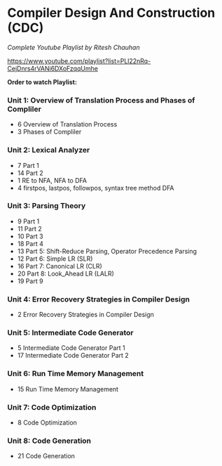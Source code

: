 # Compiler Design And Construction (CDC)

*Complete Youtube Playlist by Ritesh Chauhan*

<https://www.youtube.com/playlist?list=PLl22nRq-CejDnrs4rVANi6DXoFzqqUmhe>



__Order to watch Playlist:__


### Unit 1: Overview of Translation Process and Phases of Compliler
- 6  Overview of Translation Process
- 3  Phases of Compliler

### Unit 2: Lexical Analyzer
- 7  Part 1
- 14  Part 2
- 1  RE to NFA, NFA to DFA
- 4  firstpos, lastpos, followpos, syntax tree method DFA

### Unit 3: Parsing Theory
- 9  Part 1
- 11  Part 2
- 10  Part 3
- 18  Part 4
- 13  Part 5: Shift-Reduce Parsing, Operator Precedence Parsing
- 12  Part 6: Simple LR (SLR)
- 16  Part 7: Canonical LR (CLR)
- 20  Part 8: Look_Ahead LR (LALR)
- 19  Part 9

### Unit 4: Error Recovery Strategies in Compiler Design
- 2  Error Recovery Strategies in Compiler Design

### Unit 5: Intermediate Code Generator
- 5  Intermediate Code Generator Part 1
- 17  Intermediate Code Generator Part 2

### Unit 6: Run Time Memory Management
- 15  Run Time Memory Management

### Unit 7: Code Optimization
- 8  Code Optimization

### Unit 8: Code Generation
- 21  Code Generation


